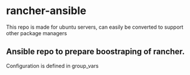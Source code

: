# rancher-ansible
This repo is made for ubuntu servers, can easily be converted to support other package managers

## Ansible repo to prepare boostraping of rancher.
Configuration is defined in group_vars
